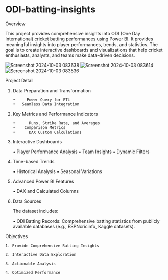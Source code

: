 # ODI-batting-insights

Overview

  This project provides comprehensive insights into ODI (One Day International) cricket batting performances using Power BI. It provides meaningful insights into player performances, trends, and statistics. The goal is to create interactive dashboards and visualizations that help cricket enthusiasts, analysts, and teams make data-driven decisions.

![Screenshot 2024-10-03 083638](https://github.com/user-attachments/assets/da168ce8-ee02-4628-8852-2ed907911706)
![Screenshot 2024-10-03 083614](https://github.com/user-attachments/assets/9d716137-7db5-489c-ad7d-5ffaa7c40bac)
![Screenshot 2024-10-03 083536](https://github.com/user-attachments/assets/3c202bdc-fbe5-4830-9248-2a926717351b)


Project Detail 

1. Data Preparation and Transformation

       •	 Power Query for ETL
       •   Seamless Data Integration

2. Key Metrics and Performance Indicators

       •	  Runs, Strike Rate, and Averages
       •    Comparison Metrics
       •	  DAX Custom Calculations

3. Interactive Dashboards

      •	    Player Performance Analysis
      •     Team Insights
      •	    Dynamic Filters

4. Time-based Trends

      •	    Historical Analysis
      •	    Seasonal Variations

5. Advanced Power BI Features

      •	    DAX and Calculated Columns

6. Data Sources

     The dataset includes:

      •     ODI Batting Records: Comprehensive batting statistics from publicly available databases (e.g., ESPNcricinfo, Kaggle datasets).


Objectives

    1. Provide Comprehensive Batting Insights
    
    2. Interactive Data Exploration
    
    3. Actionable Analysis
    
    4. Optimized Performance

